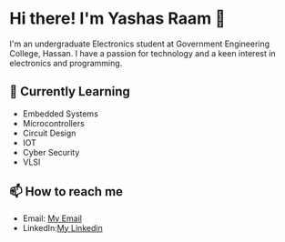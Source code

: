 # Hi there! I'm Yashas Raam 👋

I'm an undergraduate Electronics student at Government Engineering College, Hassan. I have a passion for technology and a keen interest in electronics and programming.

## 🌱 Currently Learning
- Embedded Systems
- Microcontrollers
- Circuit Design
- IOT
- Cyber Security
- VLSI

## 📫 How to reach me
- Email: [My Email](yashas.ramachandra@gmail.com)
- LinkedIn:[My Linkedin](https://www.linkedin.com/in/yashas-r-396b35255/)


